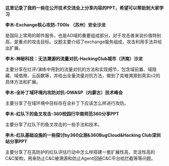 **这里记录了我的一些在公开技术交流会上分享内容的PPT，希望可以帮助到大家学习**

**李木-Exchange核心攻防-T00ls （苏州）安全沙龙**

  是国际上常用的邮件服务，也是AD域的重要组成部分，对于攻击者来说价值特别高，是重点的攻击目标。议题主要介绍了exchange服务组成，攻击利用手法并给出扩展。
  
**李木-神秘科技：无法溯源的流量对抗-HackingClub城市（济南）沙龙**
  
  主要分享在红评/演练中用到的流量对抗的方法和实现细节，包含域前置、域隐藏、域借用、云函数等，并给出全量流量对抗方法，做到了具难溯源到真实c2的具体方法和扩展。

**李木-全补丁域环境内攻防对抗-OWASP（内蒙古）技术峰会**

  主要分享了在域环境中目标存在全补丁下应该怎么样进行攻防。

**李木-红队下的鱼叉攻击-360校园行华南师范360分享PPT**
  
  主要分享了红队下的鱼叉攻击的一些手法和技术。

**李木-红队基础设施的一些探讨by360众测&360BugCloud&Hacking Club深圳站分享PPT**

  主要分享了在高防护的红队评估行动中怎么样搭建一套扩展性高，灵活性高的C&C架构，用来防止C&C被溯源和防止Agent回链C&C平台给拦截等等问题。  


